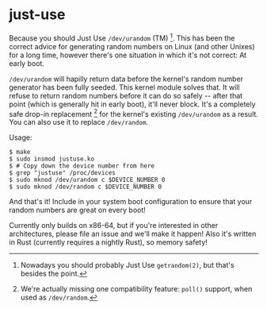 # just-use

Because you should Just Use `/dev/urandom` (TM) [^1]. This has been the correct advice for generating random numbers on Linux (and other Unixes) for a long time, however there's one situation in which it's not correct: At early boot.

`/dev/urandom` will hapilly return data before the kernel's random number generator has been fully seeded. This kernel module solves that. It will refuse to return random numbers before it can do so safely -- after that point (which is generally hit in early boot), it'll never block. It's a completely safe drop-in replacement [^2] for the kernel's existing `/dev/urandom` as a result. You can also use it to replace `/dev/random`.

Usage:

```console
$ make
$ sudo insmod justuse.ko
$ # Copy down the device number from here
$ grep "justuse" /proc/devices
$ sudo mknod /dev/urandom c $DEVICE_NUMBER 0
$ sudo mknod /dev/random c $DEVICE_NUMBER 0
```

And that's it! Include in your system boot configuration to ensure that your random numbers are great on every boot!

Currently only builds on x86-64, but if you're interested in other architectures, please file an issue and we'll make it happen! Also it's written in Rust (currently requires a nightly Rust), so memory safety!

[^1]: Nowadays you should probably Just Use `getrandom(2)`, but that's besides the point.
[^2]: We're actually missing one compatibility feature: `poll()` support, when used as `/dev/random`.